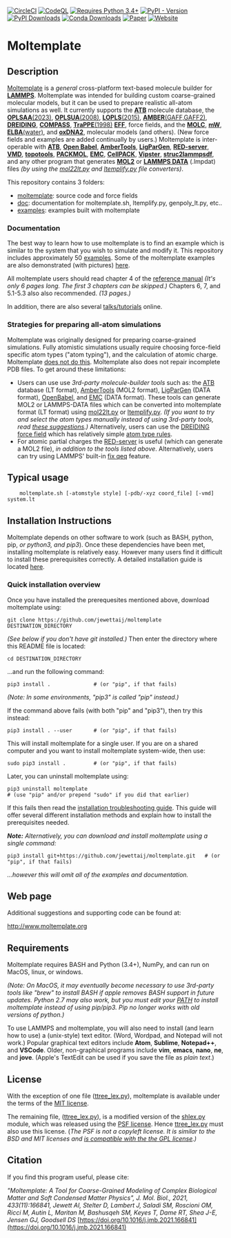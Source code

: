 [![CircleCI](https://circleci.com/gh/jewettaij/moltemplate.svg?style=svg)](https://circleci.com/gh/jewettaij/moltemplate)
[![CodeQL](https://github.com/jewettaij/moltemplate/actions/workflows/codeql-analysis.yml/badge.svg)](https://github.com/jewettaij/moltemplate/actions/workflows/codeql-analysis.yml)
[![Requires Python 3.4+](https://img.shields.io/badge/Python-3.4+-blue.svg?logo=python&logoColor=white)](https://python.org/downloads)
[![PyPI - Version](https://img.shields.io/pypi/v/moltemplate)](https://pypi.org/project/moltemplate/)
[![PyPI Downloads](https://img.shields.io/pypi/dm/moltemplate?logo=pypi&logoColor=white&color=blue&label=PyPI)](https://pypistats.org/packages/moltemplate)
[![Conda Downloads](https://img.shields.io/conda/dn/conda-forge/moltemplate?logo=condaforge&color=blue&label=Conda)](https://anaconda.org/conda-forge/moltemplate)
[![Paper](https://img.shields.io/badge/J.MolBiol-2021.5.28-blue?logo=elsevier&logoColor=white)](https://doi.org/10.1016/j.jmb.2021.166841)
[![Website](https://img.shields.io/website?down_color=orange&down_message=moltemplate.org%20offline&up_color=green&up_message=online&url=https%3A%2F%2Fmoltemplate.org)](https://moltemplate.org)





Moltemplate
===========

##  Description

[Moltemplate](https://moltemplate.org)
is a *general* cross-platform text-based molecule builder for
[**LAMMPS**](https://lammps.sandia.gov).
Moltemplate was intended for building custom coarse-grained molecular models,
but it can be used to prepare realistic all-atom simulations as well.
It currently supports the
[**ATB**](https://atb.uq.edu.au) molecule database, the
[**OPLSAA**(2023)](https://pubs.acs.org/doi/suppl/10.1021/acs.jpcb.3c06602),
[**OPLSUA**(2008)](./examples/all_atom/legacy_force_field_examples/force_field_OPLSUA_united_atom_2008),
[**LOPLS**(2015)](https://doi.org/10.1021/acs.jpcb.5b08569),
[**AMBER**(GAFF,GAFF2)](./examples/all_atom/force_field_AMBER),
[**DREIDING**](./examples/all_atom/force_field_DREIDING),
[**COMPASS**](./examples/all_atom/force_field_COMPASS),
[**TraPPE**(1998)](./examples/coarse_grained/solvent_models/manybodywaterMW+hydrocarbonsTraPPE)
[**EFF**](./examples/misc_examples/explicit_electrons/eff_CH4),
force fields,
and the
[**MOLC**](https://pubs.rsc.org/en/content/articlelanding/2019/cp/c9cp04120f),
[**mW**](https://doi.org/10.1021/jp805227c),
[**ELBA**(water)](./examples/coarse_grained/solvent_models/ELBAwater%2Bmethanol),
and
[**oxDNA2**](https://dna.physics.ox.ac.uk/index.php/DNA_model_introduction),
molecular models (and others).
(New force fields and examples are added continually by users.)
Moltemplate is inter-operable with
[**ATB**](https://atb.uq.edu.au),
[**Open Babel**](https://open-babel.readthedocs.io/en/latest/FileFormats/The_LAMMPS_data_format.html),
[**AmberTools**](https://ambermd.org/AmberTools.php),
[**LigParGen**](https://moltemplate.org/doc/moltemplate_talk_2019-8-15.pdf#page=191),
[**RED-server**](https://upjv.q4md-forcefieldtools.org),
[**VMD**](https://www.ks.uiuc.edu/Research/vmd),
[**topotools**](https://sites.google.com/site/akohlmey/software/topotools/tutorial-introduction),
[**PACKMOL**](http://m3g.iqm.unicamp.br/packmol/home.shtml),
[**EMC**](http://montecarlo.sourceforge.net/),
[**CellPACK**](http://www.cellpack.org),
[**Vipster**](https://sgsaenger.github.io/vipster),
[**struc2lammpsdf**](https://nanohub.org/resources/struc2lammpsdf),
and any other program that generates [**MOL2**](https://github.com/UnixJunkie/mol2-file-format-spec/blob/master/mol2.pdf) or [**LAMMPS DATA**](https://docs.lammps.org/2001/data_format.html) (.lmpdat) files *(by using the [mol22lt.py](https://github.com/jewettaij/moltemplate/blob/master/doc/doc_mol22lt.md) and [ltemplify.py](https://github.com/jewettaij/moltemplate/blob/master/doc/doc_ltemplify.md") file converters)*.


This repository contains 3 folders:
- [moltemplate](./moltemplate/): source code and force fields
- [doc](./doc/): documentation for moltemplate.sh, ltemplify.py, genpoly_lt.py, etc..
- [examples](./examples/): examples built with moltemplate


### Documentation

The best way to learn how to use moltemplate is to find an example
which is similar to the system that you wish to simulate and modify it.
This repository includes approximately 50 [examples](./examples).
Some of the moltemplate examples are also demonstrated (with pictures)
[here](https://moltemplate.org/visual_examples.html).

All moltemplate users should read chapter 4 of the
[reference manual](https://moltemplate.org/doc/moltemplate_manual.pdf#section.4)
*(It's only 6 pages long. The first 3 chapters can be skipped.)*
Chapters 6, 7, and 5.1-5.3 also also recommended.
*(13 pages.)*

In addition, there are also several
[talks/tutorials](https://moltemplate.org/doc/talks.html)
online.


### Strategies for preparing all-atom simulations

Moltemplate was originally designed for preparing coarse-grained simulations.
Fully atomistic simulations usually require choosing
force-field specific atom types ("atom typing"),
and the calculation of atomic charge.
Moltemplate
[does not do this](https://moltemplate.org/force_field_recommendations.html).
Moltemplate also does not repair incomplete PDB files.
To get around these limitations:

* Users can use use *3rd-party molecule-builder tools* such as:
the [ATB](https://atb.uq.edu.au) database (LT format),
[AmberTools](https://ambermd.org/AmberTools.php) (MOL2 format),
[LigParGen](https://moltemplate.org/doc/moltemplate_talk_2019-8-15.pdf#page=190) (DATA format),
[OpenBabel](https://open-babel.readthedocs.io/en/latest/FileFormats/The_LAMMPS_data_format.html "Convert 3rd party sim files to LAMMPS DATA format"), and
[EMC](http://montecarlo.sourceforge.net/) (DATA format).
These tools can generate MOL2 or LAMMPS-DATA files
which can be converted into moltemplate format (LT format) using
[mol22lt.py](./doc/doc_mol22lt.md#mol22ltpy) or
[ltemplify.py](./doc/doc_ltemplify.md#ltemplifypy).
*(If you want to try and select the atom types
manually instead of using 3rd-party tools, read
[these suggestions](https://moltemplate.org/force_field_recommendations.html).)*
Alternatively, users can use the
[DREIDING force field](./examples/all_atom/force_field_DREIDING)
which has relatively simple
[atom type rules](./doc/DREIDING_Label_Manual.pdf).
* For atomic partial charges
the [RED-server](https://upjv.q4md-forcefieldtools.org)
is useful (which can generate a MOL2 file),
*in addition to the tools listed above*.
Alternatively, users can try using LAMMPS' built-in
[fix qeq](https://lammps.sandia.gov/doc/fix_qeq.html) feature.



## Typical usage

```
    moltemplate.sh [-atomstyle style] [-pdb/-xyz coord_file] [-vmd] system.lt
```


## Installation Instructions

Moltemplate depends on other software to work
(such as BASH, python, pip, *or python3, and pip3*).  Once these
dependencies have been met, installing moltemplate is relatively easy.
However many users find it difficult to install these prerequisites correctly.
A detailed installation guide is located [here](./INSTALL.md).


### Quick installation overview

Once you have installed the prerequesites mentioned above, download
moltemplate using:
```
git clone https://github.com/jewettaij/moltemplate DESTINATION_DIRECTORY
```
*(See below if you don't have git installed.)*
Then enter the directory where this README file is located:
```
cd DESTINATION_DIRECTORY
```
...and run the following command:
```
pip3 install .              # (or "pip", if that fails)
```
*(Note: In some environments, "pip3" is called "pip" instead.)*

If the command above fails (with both "pip" and "pip3"), then try this instead:
```
pip3 install . --user       # (or "pip", if that fails)
```
This will install moltemplate for a single user.
If you are on a shared computer and you want to install moltemplate
system-wide, then use:
```
sudo pip3 install .         # (or "pip", if that fails)
```
Later, you can uninstall moltemplate using:
```
pip3 uninstall moltemplate
# (use "pip" and/or prepend "sudo" if you did that earlier)
```
If this fails then read the
[installation troubleshooting guide](./INSTALL.md).
This guide will offer several different installation methods
and explain how to install the prerequisites needed.

***Note:***
*Alternatively, you can download and install moltemplate
using a single command:*
```
pip3 install git+https://github.com/jewettaij/moltemplate.git   # (or "pip", if that fails)
```
*...however this will omit all of the examples and documentation.*


## Web page

Additional suggestions and supporting code can be found at:

http://www.moltemplate.org


## Requirements

Moltemplate requires BASH and Python (3.4+), NumPy,
and can run on MacOS, linux, or windows.

*(Note: On MacOS, it may eventually become necessary to use 3rd-party tools
like "brew" to install BASH if apple removes BASH support in future updates.
Python 2.7 may also work, but you must edit your
[PATH](./INSTALL.md#Installation-method-2-Editing-bashrc)
to install moltemplate instead of using pip/pip3.
Pip no longer works with old versions of python.)*

To use LAMMPS and moltemplate, you will also need to install (and learn how to
use) a (unix-style) text editor.  (Word, Wordpad, and Notepad will not work.)
Popular graphical text editors
include **Atom**, **Sublime**, **Notepad++**, and **VSCode**.
Older, non-graphical programs include **vim**, **emacs**,
**nano**, **ne**, and **jove**.
(Apple's TextEdit can be used if you save the file as *plain text*.)


## License

With the exception of one file
([ttree_lex.py](./moltemplate/ttree_lex.py)),
moltemplate is available under the terms of the [MIT license](LICENSE.md).

The remaining file, ([ttree_lex.py](./moltemplate/ttree_lex.py)),
is a modified version of the
[shlex.py](https://docs.python.org/3/library/shlex.html) module,
which was released using the
[PSF license](https://docs.python.org/3/license.html).
Hence [ttree_lex.py](./moltemplate/ttree_lex.py) must also use this license.
(*The PSF is not a copyleft license.
It is similar to the BSD and MIT licenses and
[is compatible with the the GPL license](https://docs.python.org/3/license.html).)*


## Citation

If you find this program useful, please cite:

*"Moltemplate: A Tool for Coarse-Grained Modeling of Complex Biological Matter and Soft Condensed Matter Physics", J. Mol. Biol., 2021, 433(11):166841, Jewett AI, Stelter D, Lambert J, Saladi SM, Roscioni OM, Ricci M, Autin L, Maritan M, Bashusqeh SM, Keyes T, Dame RT, Shea J-E, Jensen GJ, Goodsell DS*
[https://doi.org/10.1016/j.jmb.2021.166841](https://doi.org/10.1016/j.jmb.2021.166841)
